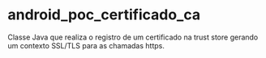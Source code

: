 # android_poc_certificado_ca

Classe Java que realiza o registro de um certificado na trust store gerando um contexto SSL/TLS para as chamadas https.
